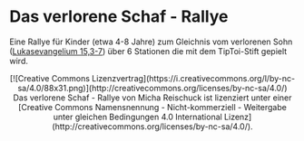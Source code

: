 # Das verlorene Schaf - Rallye

Eine Rallye für Kinder (etwa 4-8 Jahre) zum Gleichnis vom verlorenen Sohn ([Lukasevangelium 15,3-7](http://www.bibleserver.com/text/GNB/Lukas15,3-7)) über 6 Stationen die mit dem TipToi-Stift gepielt wird.


<center>[![Creative Commons Lizenzvertrag](https://i.creativecommons.org/l/by-nc-sa/4.0/88x31.png)](http://creativecommons.org/licenses/by-nc-sa/4.0/)
<span xmlns:dct="http://purl.org/dc/terms/" href="http://purl.org/dc/dcmitype/InteractiveResource" property="dct:title" rel="dct:type">Das verlorene Schaf - Rallye</span> von <span xmlns:cc="http://creativecommons.org/ns#" property="cc:attributionName">Micha Reischuck</span> ist lizenziert unter einer [Creative Commons Namensnennung - Nicht-kommerziell - Weitergabe unter gleichen Bedingungen 4.0 International Lizenz](http://creativecommons.org/licenses/by-nc-sa/4.0/).</center>
